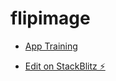 # flipimage
- [App Training](https://blog.bitsrc.io/15-app-ideas-to-build-and-level-up-your-coding-skills-28612c72a3b1)

- [Edit on StackBlitz ⚡️](https://stackblitz.com/edit/flipimage)